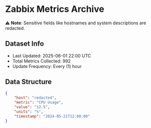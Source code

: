 # Zabbix Metrics Archive

⚠️ **Note**: Sensitive fields like hostnames and system descriptions are redacted.

## Dataset Info
- Last Updated: 2025-06-01 22:00 UTC
- Total Metrics Collected: 992
- Update Frequency: Every (1) hour

## Data Structure
```json
{
    "host": "redacted",
    "metric": "CPU Usage",
    "value": "12.5",
    "units": "%",
    "timestamp": "2024-05-21T12:00:00"
}
```
